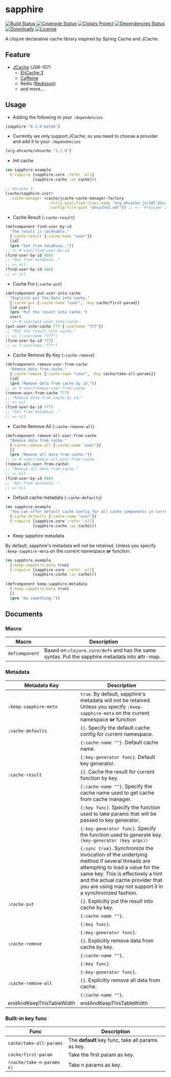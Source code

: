 # sapphire

[![Build Status](https://travis-ci.org/illyasviel/sapphire.svg?branch=master)](https://travis-ci.org/illyasviel/sapphire)
[![Coverage Status](https://coveralls.io/repos/github/illyasviel/sapphire/badge.svg?branch=master)](https://coveralls.io/github/illyasviel/sapphire?branch=master)
[![Clojars Project](https://img.shields.io/clojars/v/sapphire.svg)](https://clojars.org/sapphire)
[![Dependencies Status](https://versions.deps.co/illyasviel/sapphire/status.svg)](https://versions.deps.co/illyasviel/sapphire)
[![Downloads](https://versions.deps.co/illyasviel/sapphire/downloads.svg)](https://versions.deps.co/illyasviel/sapphire)
[![License](http://img.shields.io/:license-apache-brightgreen.svg)](http://www.apache.org/licenses/LICENSE-2.0.html)

A clojure declarative cache library inspired by Spring Cache and JCache.

## Feature

- [JCache](https://jcp.org/en/jsr/detail?id=107) (JSR-107)
  - [EhCache 3](http://www.ehcache.org/)
  - [Caffeine](https://github.com/ben-manes/caffeine)
  - Redis [(Redisson)](https://github.com/redisson/redisson)
  - and more...

## Usage

-  Adding the following to your `:dependencies`

```clojure
[sapphire "0.1.0-beta4"]
```

- Currently we only support JCache, so you need to choose a provider
and add it to your `:dependencies`

```clojure
[org.ehcache/ehcache "3.7.0"]
```

- Init cache

```clojure
(ns sapphire.example
  (:require [sapphire.core :refer :all]
            [sapphire.cache :as cache]))

;; ehcache 3
(cache/sapphire-init!
  :cache-manager (cache/jcache-cache-manager-factory
                   :fully-qualified-class-name "org.ehcache.jsr107.EhcacheCachingProvider"
                   :config-file-path "ehcache3.xml")) ;; <-- Provider also need a configuration file.
```

- Cache Result (`:cache-result`)

```clojure
(defcomponent find-user-by-id
  "The result is cacheable."
  {:cache-result {:cache-name "user"}}
  [id]
  (prn "Get from database.."))
;; => #'user/find-user-by-id
(find-user-by-id 666)
;; "Get from database.."
;; => nil
(find-user-by-id 666)
;; => nil
```

- Cache Put (`:cache-put`)

```clojure
(defcomponent put-user-into-cache
  "Explicit put the data into cache."
  {:cache-put {:cache-name "user", :key cache/first-param}}
  [id user]
  (prn "Put the result into cache.")
  user)
;; => #'user/put-user-into-cache
(put-user-into-cache 777 {:username "777"})
;; "Put the result into cache."
;; => {:username "777"}
(find-user-by-id 777)
;; => {:username "777"}
```

- Cache Remove By Key (`:cache-remove`)

```clojure
(defcomponent remove-user-from-cache
  "Remove data from cache."
  {:cache-remove {:cache-name "user", :key cache/take-all-params}}
  [id]
  (prn "Remove data from cache by id."))
;; => #'user/remove-user-from-cache
(remove-user-from-cache 777)
;; "Remove data from cache by id."
;; => nil
(find-user-by-id 777)
;; "Get from database.."
;; => nil
```

- Cache Remove All  (`:cache-remove-all`)

```clojure
(defcomponent remove-all-user-from-cache
  "Remove data from cache."
  {:cache-remove-all {:cache-name "user"}}
  []
  (prn "Remove all data from cache."))
;; => #'user/remove-all-user-from-cache
(remove-all-user-from-cache)
;; "Remove all data from cache."
;; => nil
(find-user-by-id 666)
;; "Get from database.."
;; => nil
```

- Default cache metadata  (`:cache-defaults`)

```clojure
(ns sapphire.example
  "You can offer default cache config for all cache components in current namespace."
  {:cache-defaults {:cache-name "user"}}
  (:require [sapphire.core :refer :all]
            [sapphire.cache :as cache]))
```

- Keep sapphire metadata

By default, sapphire's metadata will not be retained.
Unless you specify `:keep-sapphire-meta` on the current namespace **or** function.

```clojure
(ns sapphire.example
  {:keep-sapphire-meta true}
  (:require [sapphire.core :refer :all]
            [sapphire.cache :as cache]))
            
(defcomponent keep-sapphire-metadata
  {:keep-sapphire-meta true}
  []
  (prn "Do something."))
```

## Documents

### Macro

Macro | Description
----- | -----------
`defcomponent` | Based on `clojure.core/defn` and has the same syntax. Put the sapphire metadata into attr-map.

### Metadata

Metadata Key | Description
--- | ---
<a name="keep-sapphire-meta"><a/>`:keep-sapphire-meta` | `true`. By default, sapphire's metadata will not be retained. Unless you specify `:keep-sapphire-meta` on the current namespace **or** function
<a name="cache-defaults"></a>`:cache-defaults` | `{}`. Specify the default cache config for current namespace.
<a name="cache-defaults-cache-name"></a> | `{:cache-name ""}`. Default cache name.
<a name="cache-defaults-key-generator"></a> | `{:key-generator func}`. Default key generator.
<a name="cache-result"></a>`:cache-result` | `{}`. Cache the result for current function by key.
<a name="cache-result-cache-name"></a> | `{:cache-name ""}`. Specify the cache name used to get cache from cache manager.
<a name="cache-result-key"></a> | `{:key func}`. Specify the function used to take params that will be passed to key generator.
<a name="cache-result-key-generator"></a> | `{:key-generator func}`. Specify the function used to generate key. `(key-generator (key args))`
<a name="cache-result-sync"></a> | `{:sync true}`. Synchronize the invocation of the underlying method if several threads are attempting to load a value for the same key. This is effectively a hint and the actual cache provider that you are using may not support it in a synchronized fashion.
<a name="cache-put"></a>`:cache-put` | `{}`. Explicitly put the result into cache by key.
<a name="cache-put-cache-name"></a> | `{:cache-name ""}`.
<a name="cache-put-key"></a> | `{:key func}`.
<a name="cache-put-key-generator"></a> | `{:key-generator func}`.
<a name="cache-remove"></a>`:cache-remove` | `{}`. Explicitly remove data from cache by key.
<a name="cache-remove-cache-name"></a> | `{:cache-name ""}`.
<a name="cache-remove-key"></a> | `{:key func}`.
<a name="cache-remove-key-generator"></a> | `{:key-generator func}`. 
<a name="cache-remove-all"></a>`:cache-remove-all` | `{}`. Explicitly remove all data from cache.
<a name="cache-remove-all-cache-name"></a> | `{:cache-name ""}`.
endAndKeepThisTableWidth | endAndKeepThisTableWidth

### Built-in key func

Func | Description
---- | -----------
`cache/take-all-params` | The **default** key func, take all params as key.
`cache/first-param` | Take the first param as key.
`(cache/take-n-params n)` | Take n params as key.

